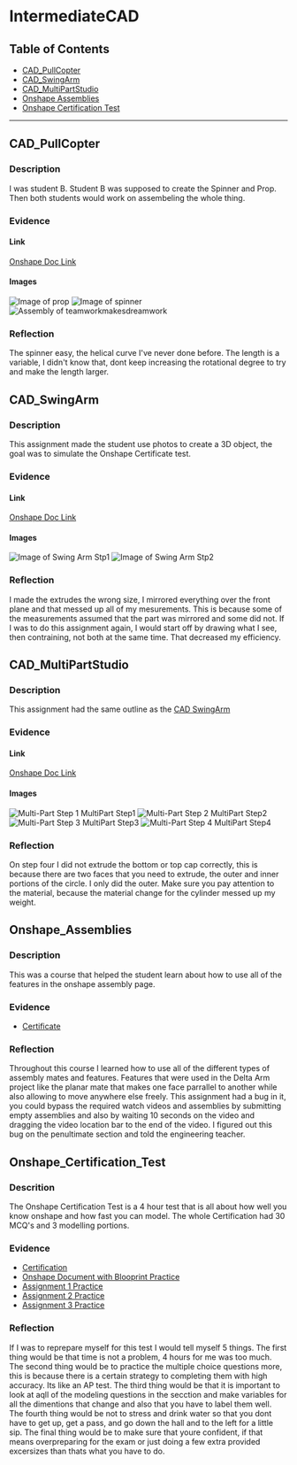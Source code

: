 # IntermediateCAD
## Table of Contents
* [CAD_PullCopter](#CAD_PullCopter)
* [CAD_SwingArm](#CAD_SwingArm)
* [CAD_MultiPartStudio](#CAD_MultiPartStudio)
* [Onshape Assemblies](#Onshape_Assemblies)
* [Onshape Certification Test](#Onshape_Certification_Test)
---
## CAD_PullCopter
### Description
I was student B. Student B was supposed to create the Spinner and Prop. Then both students would work on assembeling the whole thing.
### Evidence
#### Link
[Onshape Doc Link](https://cvilleschools.onshape.com/documents/4dfdda2c1ff889c8dcbb4703/w/cb4eb8bae6270a91f983b4f1/e/7a28a22105602e994b2ce8f2)
#### Images
![Image of prop](https://github.com/VeganPorkChop/IntermediateCAD/blob/main/Images/Screenshot%202022-10-24%20152548.png)
![Image of spinner](https://github.com/VeganPorkChop/IntermediateCAD/blob/main/Images/Screenshot%202022-10-24%20152559.png?raw=true)
![Assembly of teamworkmakesdreamwork](https://github.com/VeganPorkChop/IntermediateCAD/blob/main/Images/Screenshot%202022-10-24%20154527.png?raw=true)
### Reflection
The spinner easy, the helical curve I've never done before. The length is a variable, I didn't know that, dont keep increasing the rotational degree to try and make the length larger.
## CAD_SwingArm
### Description
This assignment made the student use photos to create a 3D object, the goal was to simulate the Onshape Certificate test.
### Evidence
#### Link
[Onshape Doc Link](https://cvilleschools.onshape.com/documents/3cb84e7119cdffa44e5c4ac2/w/ca95ad765ab4597accf907b3/e/47eb486de1c8b3344547e29c)
#### Images
![Image of Swing Arm Stp1](https://github.com/VeganPorkChop/IntermediateCAD/blob/main/Images/Screenshot%202022-10-24%20153134.png?raw=true)
![Image of Swing Arm Stp2](https://github.com/VeganPorkChop/IntermediateCAD/blob/main/Images/Screenshot%202022-10-24%20153151.png?raw=true)
### Reflection
I made the extrudes the wrong size, I mirrored everything over the front plane and that messed up all of my mesurements. This is because some of the measurements assumed that the part was mirrored and some did not. If I was to do this assignment again, I would start off by drawing what I see, then contraining, not both at the same time. That decreased my efficiency.
## CAD_MultiPartStudio
### Description
This assignment had the same outline as the [CAD SwingArm](#Cad_SwingArm)
### Evidence
#### Link
[Onshape Doc Link](https://cvilleschools.onshape.com/documents/21dda76748c3bea6f1b29d41/w/76b9e1e43b147e63ed66770c/e/aa32112cdc3240a29b7b2b40)
#### Images
![Multi-Part Step 1](https://github.com/VeganPorkChop/IntermediateCAD/blob/main/Images/Screenshot%202022-10-24%20153522.png?raw=true)
MultiPart Step1
![Multi-Part Step 2](https://github.com/VeganPorkChop/IntermediateCAD/blob/main/Images/Screenshot%202022-10-24%20153532.png?raw=true)
MultiPart Step2
![Multi-Part Step 3](https://github.com/VeganPorkChop/IntermediateCAD/blob/main/Images/Screenshot%202022-10-24%20153543.png?raw=true)
MultiPart Step3
![Multi-Part Step 4](https://github.com/VeganPorkChop/IntermediateCAD/blob/main/Images/Screenshot%202022-10-24%20153554.png?raw=true)
MultiPart Step4
### Reflection
On step four I did not extrude the bottom or top cap correctly, this is because there are two faces that you need to extrude, the outer and inner portions of the circle. I only did the outer. Make sure you pay attention to the material, because the material change for the cylinder messed up my weight.
## Onshape_Assemblies
### Description
This was a course that helped the student learn about how to use all of the features in the onshape assembly page.
### Evidence
* [Certificate](https://ti-user-certificates.s3.amazonaws.com/6e557ed6-d03d-4c48-9492-4d18d145d7a1/5ecc5164-5b8d-41ab-942f-329bd00dc8ea-graham-gilbert-schroeer-a179b1cb-ca27-4117-8214-6156fe6b29b4-certificate.pdf)
### Reflection
Throughout this course I learned how to use all of the different types of assembly mates and features. Features that were used in the Delta Arm project like the planar mate that makes one face parrallel to another while also allowing to move anywhere else freely. This assignment had a bug in it, you could bypass the required watch videos and assemblies by submitting empty assemblies and also by waiting 10 seconds on the video and dragging the video location bar to the end of the video. I figured out this bug on the penultimate section and told the engineering teacher.
## Onshape_Certification_Test
### Descrition
The Onshape Certification Test is a 4 hour test that is all about how well you know onshape and how fast you can model. The whole Certification had 30 MCQ's and 3 modelling portions.
### Evidence
* [Certification](https://ti-user-certificates.s3.amazonaws.com/6e557ed6-d03d-4c48-9492-4d18d145d7a1/5ecc5164-5b8d-41ab-942f-329bd00dc8ea-graham-gilbert-schroeer-a20d8c3b-96ca-4178-8980-04e204ee991f-certificate.pdf)
* [Onshape Document with Blooprint Practice](https://cvilleschools.onshape.com/documents/218fc0904a6b20389c73bb45/w/c8191c18e3a138acc16b18dd/e/77fcee9cad31c970e4ad4497)
* [Assignment 1 Practice](https://cvilleschools.onshape.com/documents/b9fe96410dccac82b8d56554/w/99ba67d830253f3a4cd277a4/e/504d1ae56576fee12ab9da4d)
* [Assignment 2 Practice](https://cvilleschools.onshape.com/documents/54c60df1990b484f7587d37c/w/b15b5d5b9bc5d57ee7200061/e/88e5ee4da173ead0ca0197cf)
* [Assignment 3 Practice](https://cvilleschools.onshape.com/documents/abee49ca5618006db424f67d/w/e3e661d3f6c6cc3070694f24/e/ac966c653b72c84837e0685b)
### Reflection
If I was to reprepare myself for this test I would tell myself 5 things. The first thing would be that time is not a problem, 4 hours for me was too much. The second thing would be to practice the multiple choice questions more, this is because there is a certain strategy to completing them with high accuracy. Its like an AP test. The third thing would be that it is important to look at aqll of the modeling questions in the secction and make variables for all the dimentions that change and also that you have to label them well. The fourth thing would be not to stress and drink water so that you dont have to get up, get a pass, and go down the hall and to the left for a little sip. The final thing would be to make sure that youre confident, if that means overpreparing for the exam or just doing a few extra provided excersizes than thats what you have to do.
